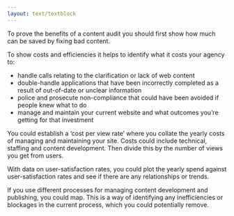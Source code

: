```yaml
---
layout: text/textblock
---
```


To prove the benefits of a content audit you should first show how much can be saved by fixing bad content.

To show costs and efficiencies it helps to identify what it costs your agency to:

- handle calls relating to the clarification or lack of web content
- double-handle applications that have been incorrectly completed as a result of out-of-date or unclear information
- police and prosecute non-compliance that could have been avoided if people knew what to do
- manage and maintain your current website and what outcomes you’re getting for that investment

You could establish a ‘cost per view rate’ where you collate the yearly costs of managing and maintaining your site. Costs could include technical, staffing and content development. Then divide this by the number of views you get from users.

With data on user-satisfaction rates, you could plot the yearly spend against user-satisfaction rates and see if there are any relationships or trends.

If you use different processes for managing content development and publishing, you could map. This is a way of identifying any inefficiencies or blockages in the current process, which you could potentially remove.
